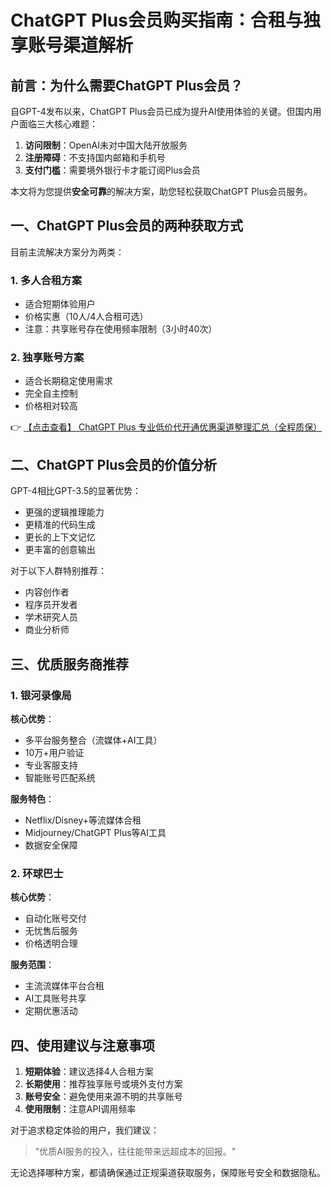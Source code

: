 # ChatGPT Plus会员购买指南：合租与独享账号渠道解析

## 前言：为什么需要ChatGPT Plus会员？

自GPT-4发布以来，ChatGPT Plus会员已成为提升AI使用体验的关键。但国内用户面临三大核心难题：

1. **访问限制**：OpenAI未对中国大陆开放服务
2. **注册障碍**：不支持国内邮箱和手机号
3. **支付门槛**：需要境外银行卡才能订阅Plus会员

本文将为您提供**安全可靠**的解决方案，助您轻松获取ChatGPT Plus会员服务。

## 一、ChatGPT Plus会员的两种获取方式

目前主流解决方案分为两类：

### 1. 多人合租方案
- 适合短期体验用户
- 价格实惠（10人/4人合租可选）
- 注意：共享账号存在使用频率限制（3小时40次）

### 2. 独享账号方案
- 适合长期稳定使用需求
- 完全自主控制
- 价格相对较高

👉 [【点击查看】 ChatGPT Plus 专业低价代开通优惠渠道整理汇总（全程质保）](https://bit.ly/DaiKai)

## 二、ChatGPT Plus会员的价值分析

GPT-4相比GPT-3.5的显著优势：
- 更强的逻辑推理能力
- 更精准的代码生成
- 更长的上下文记忆
- 更丰富的创意输出

对于以下人群特别推荐：
- 内容创作者
- 程序员开发者
- 学术研究人员
- 商业分析师

## 三、优质服务商推荐

### 1. 银河录像局
**核心优势**：
- 多平台服务整合（流媒体+AI工具）
- 10万+用户验证
- 专业客服支持
- 智能账号匹配系统

**服务特色**：
- Netflix/Disney+等流媒体合租
- Midjourney/ChatGPT Plus等AI工具
- 数据安全保障

### 2. 环球巴士
**核心优势**：
- 自动化账号交付
- 无忧售后服务
- 价格透明合理

**服务范围**：
- 主流流媒体平台合租
- AI工具账号共享
- 定期优惠活动

## 四、使用建议与注意事项

1. **短期体验**：建议选择4人合租方案
2. **长期使用**：推荐独享账号或境外支付方案
3. **账号安全**：避免使用来源不明的共享账号
4. **使用限制**：注意API调用频率

对于追求稳定体验的用户，我们建议：

> "优质AI服务的投入，往往能带来远超成本的回报。"

无论选择哪种方案，都请确保通过正规渠道获取服务，保障账号安全和数据隐私。